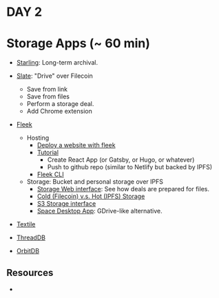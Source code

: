 # DAY 2

# Storage Apps (~ 60 min)
- [Starling](https://docs.filecoin.io/store/starling/#getting-started): Long-term archival.
- [Slate](https://slate.host/): "Drive" over Filecoin
  - Save from link
  - Save from files
  - Perform a storage deal.
  - Add Chrome extension

- [Fleek](https://docs.fleek.co/)
  - Hosting
    - [Deploy a website with fleek](https://app.fleek.co/)
    - [Tutorial](https://docs.fleek.co/hosting/site-deployment/) 
      - Create React App (or Gatsby, or Hugo, or whatever)
      - Push to github repo (similar to Netlify but backed by IPFS)
    - [Fleek CLI](https://docs.fleek.co/fleek-cli/overview/)
  - Storage: Bucket and personal storage over IPFS
    - [Storage Web interface](https://app.fleek.co/#/): See how deals are prepared for files.
    - [Cold (Filecoin) v.s. Hot (IPFS) Storage](https://blog.fleek.co/posts/filecoin-archiving-backup-fleek-sites-and-storage)
    - [S3 Storage interface](https://docs.fleek.co/storage/storage-aws-s3-integration/)
    - [Space Desktop App](https://docs.fleek.co/space-desktop/overview/): GDrive-like alternative.

- [Textile]()
- [ThreadDB]()
- [OrbitDB]()

## Resources
- 

